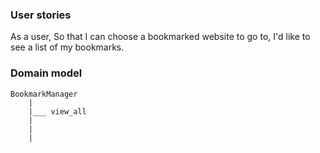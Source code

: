 ### User stories

As a user,
So that I can choose a bookmarked website to go to,
I'd like to see a list of my bookmarks.


### Domain model

```
BookmarkManager
    |
    |___ view_all
    |
    |
    |

```